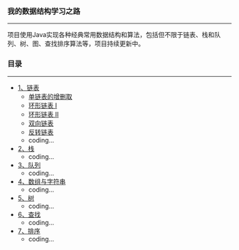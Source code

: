 ### 我的数据结构学习之路

---

项目使用Java实现各种经典常用数据结构和算法，包括但不限于链表、栈和队列、树、图、查找排序算法等，项目持续更新中。

### 目录

---

- [1、链表](src/com/ds/LinkedList)
  - [单链表的增删取](src/com/ds/LinkedList/SingleList.java)
  - [环形链表 I](src/com/ds/LinkedList/CycleList/CycleLinkedList_One.java)
  - [环形链表 II](src/com/ds/LinkedList/CycleList/CycleLinkedList_Two.java)
  - [双向链表](src/com/ds/LinkedList/DoublyLinkedList/DoublyLinkedList.java)
  - [反转链表](src/com/ds/LinkedList/ReverseLinkedList/ReverseLinkedList.java)
  - coding...
- [2、栈](src/com/ds/Stack)
  - coding...
- [3、队列](src/com/ds/Queue)
    - coding...
- [4、数组与字符串](src/com/ds/String)
    - coding...
- [5、树](src/com/ds/Tree)
    - coding...
- [6、查找](src/com/ds/Search)
    - coding...
- [7、排序](src/com/ds/Sort)
    - coding...
